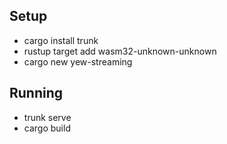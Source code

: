 ## Setup
- cargo install trunk
- rustup target add wasm32-unknown-unknown
- cargo new yew-streaming

## Running
- trunk serve
- cargo build